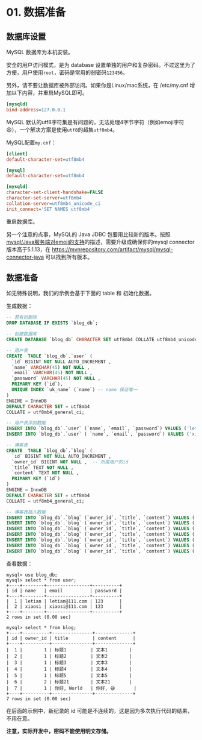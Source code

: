 # 01. 数据准备

## 数据库设置
MySQL 数据库为本机安装。

安全的用户访问模式，是为 database 设置单独的用户和复杂密码。不过这里为了方便，用户使用`root`，密码是常用的弱密码`123456`。

另外，请不要让数据库被外部访问。如果你是Linux/mac系统，在 /etc/my.cnf 增加以下内容，并重启MySQL即可。
```ini
[mysqld]
bind-address=127.0.0.1
```

MySQL 默认的utf8字符集是有问题的，无法处理4字节字符（例如emoji字符😆），一个解决方案是使用`utf8`的超集`utf8mb4`。

MySQL配置`my.cnf`：
```ini
[client]
default-character-set=utf8mb4

[mysql]
default-character-set=utf8mb4

[mysqld]
character-set-client-handshake=FALSE
character-set-server=utf8mb4
collation-server=utf8mb4_unicode_ci
init_connect='SET NAMES utf8mb4'
```
重启数据库。

另一个注意的点事，MySQL的 Java JDBC 包要用比较新的版本。按照[mysql/Java服务端对emoji的支持](https://www.jianshu.com/p/db2a889e95ce)的描述，需要升级或确保你的mysql connector版本高于5.1.13，在 https://mvnrepository.com/artifact/mysql/mysql-connector-java 可以找到所有版本。

## 数据准备

如无特殊说明，我们的示例会基于下面的 table 和 初始化数据。

生成数据：

```sql
-- 若有则删除
DROP DATABASE IF EXISTS `blog_db`;

-- 创建数据库
CREATE DATABASE `blog_db` CHARACTER SET utf8mb4 COLLATE utf8mb4_unicode_ci;

-- 用户表
CREATE  TABLE `blog_db`.`user` (
  `id` BIGINT NOT NULL AUTO_INCREMENT ,
  `name` VARCHAR(45) NOT NULL ,
  `email` VARCHAR(45) NOT NULL ,
  `password` VARCHAR(45) NOT NULL ,
  PRIMARY KEY (`id`),
  UNIQUE INDEX `uk_name` (`name`) -- name 保证唯一
)
ENGINE = InnoDB
DEFAULT CHARACTER SET = utf8mb4
COLLATE = utf8mb4_general_ci;

-- 用户表添加数据
INSERT INTO `blog_db`.`user` (`name`, `email`, `password`) VALUES ('letian', 'letian@111.com', '123');
INSERT INTO `blog_db`.`user` ( `name`, `email`, `password`) VALUES ('xiaosi', 'xiaosi@111.com', '123');

-- 博客表
CREATE  TABLE `blog_db`.`blog` (
  `id` BIGINT NOT NULL AUTO_INCREMENT ,
  `owner_id` BIGINT NOT NULL ,  -- 所属用户的id
  `title` TEXT NOT NULL ,
  `content` TEXT NOT NULL ,
  PRIMARY KEY (`id`) 
)
ENGINE = InnoDB
DEFAULT CHARACTER SET = utf8mb4
COLLATE = utf8mb4_general_ci;

-- 博客表插入数据
INSERT INTO `blog_db`.`blog` (`owner_id`, `title`, `content`) VALUES ('1', '标题1', '文本1');
INSERT INTO `blog_db`.`blog` (`owner_id`, `title`, `content`) VALUES ('1', '标题2', '文本2');
INSERT INTO `blog_db`.`blog` (`owner_id`, `title`, `content`) VALUES ('1', '标题3', '文本3');
INSERT INTO `blog_db`.`blog` (`owner_id`, `title`, `content`) VALUES ('1', '标题4', '文本4');
INSERT INTO `blog_db`.`blog` (`owner_id`, `title`, `content`) VALUES ('1', '标题5', '文本5');
INSERT INTO `blog_db`.`blog` (`owner_id`, `title`, `content`) VALUES ('2', '标题21', '文本21');
INSERT INTO `blog_db`.`blog` (`owner_id`, `title`, `content`) VALUES ('1', '你好, World', '你好, 😆');
```

查看数据：
```
mysql> use blog_db;
mysql> select * from user;
+----+--------+----------------+----------+
| id | name   | email          | password |
+----+--------+----------------+----------+
|  1 | letian | letian@111.com | 123      |
|  2 | xiaosi | xiaosi@111.com | 123      |
+----+--------+----------------+----------+
2 rows in set (0.00 sec)

mysql> select * from blog;
+----+----------+---------------+--------------+
| id | owner_id | title         | content      |
+----+----------+---------------+--------------+
|  1 |        1 | 标题1         | 文本1        |
|  2 |        1 | 标题2         | 文本2        |
|  3 |        1 | 标题3         | 文本3        |
|  4 |        1 | 标题4         | 文本4        |
|  5 |        1 | 标题5         | 文本5        |
|  6 |        2 | 标题21        | 文本21       |
|  7 |        1 | 你好, World   | 你好, 😆       |
+----+----------+---------------+--------------+
7 rows in set (0.00 sec)
```

在后面的示例中，新纪录的 id 可能是不连续的，这是因为多次执行代码的结果，不用在意。

**注意，实际开发中，密码不能使用明文存储。**
